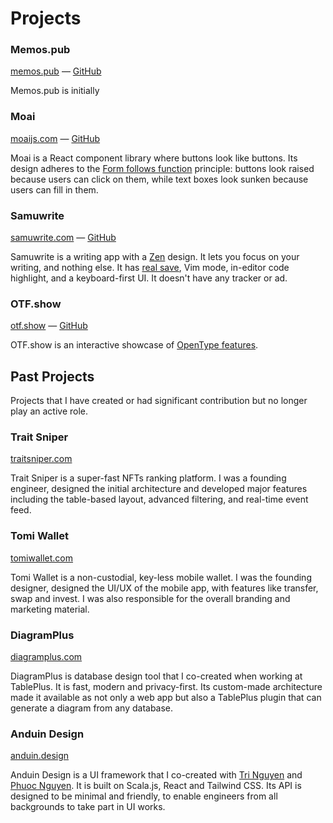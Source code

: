 # Projects

### Memos.pub

[memos.pub][memos] — [GitHub][memos-git]

[memos]: https://memos.pub
[memos-git]: https://github.com/thien-do/memos-pub

Memos.pub is initially 

### Moai

[moaijs.com][moai] — [GitHub][moai-git]

Moai is a React component library where buttons look like buttons. Its design adheres to the [Form follows function][fff] principle: buttons look raised because users can click on them, while text boxes look sunken because users can fill in them.

[moai]: https://moaijs.com
[moai-git]: https://github.com/thien-do/moai
[fff]: https://en.wikipedia.org/wiki/Form_follows_function

### Samuwrite

[samuwrite.com][samu] — [GitHub][samu-git]

Samuwrite is a writing app with a [Zen][zen] design. It lets you focus on your writing, and nothing else. It has [real save], Vim mode, in-editor code highlight, and a keyboard-first UI. It doesn't have any tracker or ad.

[samu]: https://samuwrite.com
[samu-git]: https://github.com/thien-do/samuwrite
[zen]: https://en.wikipedia.org/wiki/Zen
[real save]: https://web.dev/file-system-access/

### OTF.show

[otf.show][otf] — [GitHub][otf-git]

OTF.show is an interactive showcase of [OpenType features]. 

[otf]: https://otf.show
[otf-git]: https://github.com/thien-do/otf.show
[OpenType features]: https://en.wikipedia.org/wiki/List_of_typographic_features#OpenType_typographic_features

## Past Projects

Projects that I have created or had significant contribution but no longer play an active role.

### Trait Sniper

[traitsniper.com][trait]

Trait Sniper is a super-fast NFTs ranking platform. I was a founding engineer, designed the initial architecture and developed major features including the table-based layout, advanced filtering, and real-time event feed.

[trait]: https://traitsniper.com

### Tomi Wallet

[tomiwallet.com][tomi]

Tomi Wallet is a non-custodial, key-less mobile wallet. I was the founding designer, designed the UI/UX of the mobile app, with features like transfer, swap and invest. I was also responsible for the overall branding and marketing material.

[tomi]: https://tomiwallet.com

### DiagramPlus

[diagramplus.com][diagram]

DiagramPlus is database design tool that I co-created when working at TablePlus. It is fast, modern and privacy-first. Its custom-made architecture made it available as not only a web app but also a TablePlus plugin that can generate a diagram from any database.

[diagram]: https://diagramplus.com

### Anduin Design

[anduin.design][design]

Anduin Design is a UI framework that I co-created with [Tri Nguyen][tri] and [Phuoc Nguyen][phuoc]. It is built on Scala.js, React and Tailwind CSS. Its API is designed to be minimal and friendly, to enable engineers from all backgrounds to take part in UI works.

[design]: https://anduin.design
[tri]: https://www.trilmn.com/
[phuoc]: https://twitter.com/nghuuphuoc
